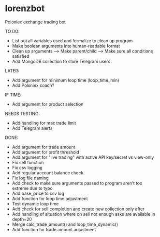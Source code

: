 # lorenzbot
Poloniex exchange trading bot

TO DO:
- List out all variables used and formalize to clean up program
- Make boolean arguments into human-readable format
- Clean up arguments --> Make parent/child --> Make sure all conditions satisfied
- Add MongoDB collection to store Telegram users

LATER:
- Add argument for minimum loop time (loop_time_min)
- Add Poloniex coach?

IF TIME:
- Add argument for product selection

NEEDS TESTING:
- Add handling for max trade limit
- Add Telegram alerts

DONE:
- Add argument for trade amount
- Add argument for profit threshold
- Add argument for "live trading" with active API key/secret vs view-only
- Fix sell function
- Fix csv logging
- Add regular account balance check
- Fix log file naming
- Add check to make sure arguments passed to program aren't too extreme due to typo
- Add base_price to csv log
- Add function for loop time adjustment
- Test dynamic loop time
- Add check for sell completion and create new collection only after
- Add handling of situation where on sell not enough asks are available in depth=20
- Merge calc_trade_amount() and loop_time_dynamic()
- Add function for trade amount adjustment